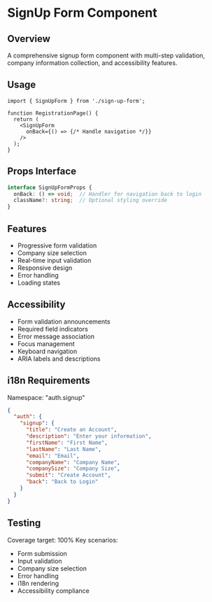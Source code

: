 
# SignUp Form Component

## Overview
A comprehensive signup form component with multi-step validation, company information collection, and accessibility features.

## Usage
```tsx
import { SignUpForm } from './sign-up-form';

function RegistrationPage() {
  return (
    <SignUpForm 
      onBack={() => {/* Handle navigation */}} 
    />
  );
}
```

## Props Interface
```typescript
interface SignUpFormProps {
  onBack: () => void;  // Handler for navigation back to login
  className?: string;  // Optional styling override
}
```

## Features
- Progressive form validation
- Company size selection
- Real-time input validation
- Responsive design
- Error handling
- Loading states

## Accessibility
- Form validation announcements
- Required field indicators
- Error message association
- Focus management
- Keyboard navigation
- ARIA labels and descriptions

## i18n Requirements
Namespace: "auth.signup"
```json
{
  "auth": {
    "signup": {
      "title": "Create an Account",
      "description": "Enter your information",
      "firstName": "First Name",
      "lastName": "Last Name",
      "email": "Email",
      "companyName": "Company Name",
      "companySize": "Company Size",
      "submit": "Create Account",
      "back": "Back to Login"
    }
  }
}
```

## Testing
Coverage target: 100%
Key scenarios:
- Form submission
- Input validation
- Company size selection
- Error handling
- i18n rendering
- Accessibility compliance

